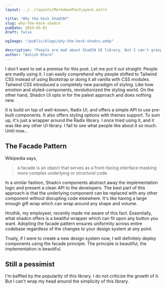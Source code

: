 ```yaml
---
layout: ../../layouts/MarkdownPostLayout.astro

title: "Why the heck ShadCN?"
slug: why-the-heck-shadcn
pubDate: 2024-05-01
draft: false

ogImage: "/public/blogs/why-the-heck-shadcn.webp"

description: "People are mad about ShadCN UI library. But I can't grasp my mind around the idea"
author: "Ashish Khare"
---
```


I don't want to set a premise for this post. Let me put it out straight: People are madly using it. I can easily comprehend why people shifted to Tailwind CSS instead of using Bootstrap or doing it all vanilla with CSS modules. Tailwind CSS introduced a completely new paradigm of styling. Like how emotion and styled-components, revolutionized the styling world. On the other hand, Shadcn UI opts in for the palest approach and does nothing new.

It is build on top of well-known, Radix UI, and offers a simple API to use pre-built components. It also offers styling options with themes support. To sum up, it's just a wrapper around the Radix library. I once tried using it, and it was like any other UI library. I fail to see what people like about it so much. Until now...

## The Facade Pattern

Wikipedia says,

> a facade is an object that serves as a front-facing interface masking more complex underlying or structural code.

In a similar fashion, Shadcn components abstract away the implementation logic and present a clean API to the developers. The best part of this approach is that the underlying component can be replaced with any other component without disrupting code elsewhere. It's like having a large enough gift wrap which can wrap around any shape and volume.

Hruthik, my employeer, recently made me aware of this fact. Essentially, what shadcn offers is a beatiful wrapper which can fit upon any button you want. Adopting the facade pattern ensures uniformity across entire codebase regardless of the changes to your design system at any point.

Truely, if I were to create a new design system now, I will definitely deploy components using the facade principle. The principle is beautiful, the implementation is beautiful.

## Still a pessimist

I'm baffled by the popularity of this library. I do not criticize the growth of it. But I can't wrap my head around the simplicity of this library.
